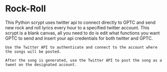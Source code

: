 # Rock-Roll
This Python scrypt uses twitter api to connect directly to GPTC and send new rock and roll lyrics every hour to a specified twitter account.
This scrypt is a blank canvas, all you need to do is edit what functions you want GPTC to send and insert your api credentials for both twitter and GPTC.

    Use the Twitter API to authenticate and connect to the account where the songs will be posted.

    After the song is generated, use the Twitter API to post the song as a tweet on the designated account.
